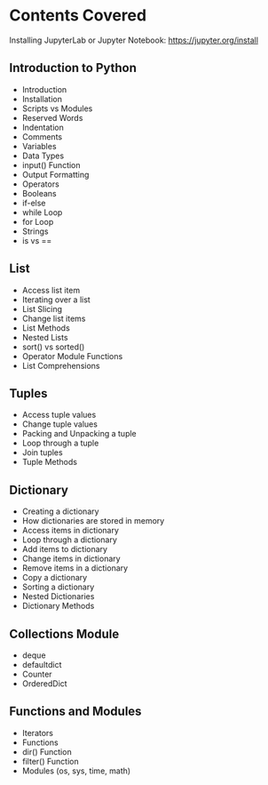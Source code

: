 # Contents Covered
Installing JupyterLab or Jupyter Notebook: https://jupyter.org/install

## Introduction to Python
- Introduction
- Installation
- Scripts vs Modules
- Reserved Words
- Indentation
- Comments
- Variables
- Data Types
- input() Function
- Output Formatting
- Operators
- Booleans
- if-else
- while Loop
- for Loop
- Strings
- is vs ==

## List
- Access list item
- Iterating over a list
- List Slicing
- Change list items
- List Methods
- Nested Lists
- sort() vs sorted()
- Operator Module Functions
- List Comprehensions

## Tuples
- Access tuple values
- Change tuple values
- Packing and Unpacking a tuple
- Loop through a tuple
- Join tuples
- Tuple Methods

## Dictionary
- Creating a dictionary
- How dictionaries are stored in memory
- Access items in dictionary
- Loop through a dictionary
- Add items to dictionary
- Change items in dictionary
- Remove items in a dictionary
- Copy a dictionary
- Sorting a dictionary
- Nested Dictionaries
- Dictionary Methods

## Collections Module
- deque
- defaultdict
- Counter
- OrderedDict

## Functions and Modules
- Iterators
- Functions
- dir() Function
- filter() Function
- Modules (os, sys, time, math)
